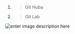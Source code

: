 
 1. > Git Huba

 
 2. > Git Lab

![enter image description here](https://api-blog-v6.prodequa.com/storage/blog/posts/spatial-2.jpeg)
